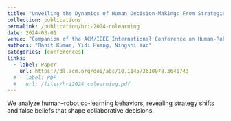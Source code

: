 ```yaml
---
title: "Unveiling the Dynamics of Human Decision-Making: From Strategies to False Beliefs in Collaborative Human-Robot Co-Learning Tasks"
collection: publications
permalink: /publication/hri-2024-colearning
date: 2024-03-01
venue: "Companion of the ACM/IEEE International Conference on Human-Robot Interaction (HRI), 2024, pp. 632–636"
authors: "Rahit Kumar, Yidi Huang, Ningshi Yao"
categories: [conferences]
links:
  - label: Paper
    url: https://dl.acm.org/doi/abs/10.1145/3610978.3640743                   
  # - label: PDF
  #   url: /files/hri2024_colearning.pdf
---
```


We analyze human–robot co-learning behaviors, revealing strategy shifts and false beliefs that shape collaborative decisions.
